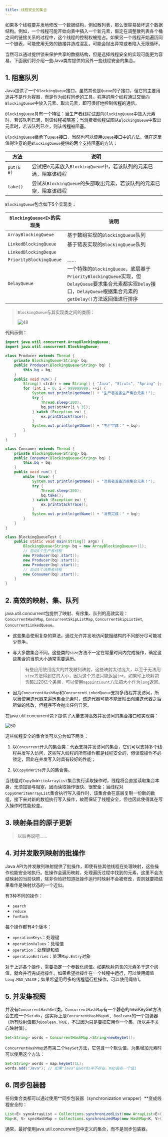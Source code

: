 ```yaml
---
title: 线程安全的集合
---
```


如果多个线程要并发地修改一个数据结构，例如散列表，那么很容易破坏这个数据结构。例如，一个线程可能开始向表中插入一个新元素，假定在调整散列表各个桶之间的链接关系的过程中，这个线程的控制权被抢占。如果另一个线程开始遍历同一个链表，可能使用无效的链接并造成混乱，可能会抛出异常或者陷入无限循环。

当然可以通过提供锁来保护共享的数据结构，但是选择线程安全的实现可能更为容易，下面我们将介绍一些Java类库提供的另外一些线程安全的集合。

## 1. 阻塞队列

Java提供了一个`BlockingQueue`接口，虽然其也是`Queue`的子接口，但它的主要用途并不是作为容器，而是作为线程同步的工具。程序的两个线程通过交替向`BlockingQueue`中放入元素、取出元素，即可很好地控制线程的通信。

`BlockingQueue`具有一个特征：当生产者线程试图向`BlockingQueue`中放入元素时，若该队列已满，则该线程被阻塞；当消费者线程试图从`BlockingQueue`中取出元素时，若该队列已空，则该线程被阻塞。

`BlockingQueue`继承了`Queue`接口，当然也可以使用`Queue`接口中的方法。但在这里值得注意的是`BlockingQueue`提供的两个支持阻塞的方法：

| 方法       | 说明                                                         |
| ---------- | ------------------------------------------------------------ |
| `put(E e)` | 尝试把e元素放入`BlockingQueue`中，若该队列的元素已满，阻塞该线程 |
| `take()`   | 尝试从`BlockingQueue`的头部取出元素，若该队列的元素已空，阻塞该线程 |

`BlockingQueue`包含如下5个实现类：

| `BlockingQueue<E>`的实现类 | 说明                                                         |
| -------------------------- | ------------------------------------------------------------ |
| `ArrayBlockingQueue`       | 基于数组实现的`BlockingQueue`队列                            |
| `LinkedBlockingQueue`      | 基于链表实现的`BlockingQueue`队列                            |
| `LinkedBlockingDeque`      |                                                              |
| `PriorityBlockingQueue`    | ……                                                           |
| `DelayQueue`               | 一个特殊的`BlockingQueue`，底层基于`PriorityBlockingQueue`实现，但`DelayQueue`要求集合元素都实现`Delay`接口，`DelayQueue`根据集合元素的`getDelay()`方法返回值进行排序 |

> `BlockingQueue`与其实现类之间的类图：
>
> ![48](https://chua-n.gitee.io/figure-bed/notebook/Java/48.png)

代码示例：

```java
import java.util.concurrent.ArrayBlockingQueue;
import java.util.concurrent.BlockingQueue;

class Producer extends Thread {
    private BlockingQueue<String> bq;
    public Producer(BlockingQueue<String> bq) {
        this.bq = bq;
    }
    public void run() {
        String[] strArr = new String[] { "Java", "Struts", "Spring" };
        for (int i = 0; i < 999999999; ++i) {
            System.out.println(getName() + "生产者准备生产集合元素！");
            try {
                Thread.sleep(200);
                bq.put(strArr[i % 3]);
            } catch (Exception ex) {
                ex.printStackTrace();
            }
            System.out.println(getName() + "生产完成：" + bq);
        }
    }
}

class Consumer extends Thread {
    private BlockingQueue<String> bq;
    public Consumer(BlockingQueue<String> bq) {
        this.bq = bq;
    }
    public void run() {
        while (true) {
            System.out.println(getName() + "消费者准备消费集合元素！");
            try {
                Thread.sleep(200);
                bq.take();
            } catch (Exception ex) {
                ex.printStackTrace();
            }
            System.out.println(getName() + "消费完成：" + bq);
        }
    }
}

class BlockingQueueTest {
    public static void main(String[] args) {
        BlockingQueue<String> bq = new ArrayBlockingQueue<>(1);
        // 启动3个生产者线程
        new Producer(bq).start();
        new Producer(bq).start();
        new Producer(bq).start();
        // 启动1个消费者线程
        new Consumer(bq).start();
    }
}
```

## 2. 高效的映射、集、队列

java.util.concurrent包提供了映射、有序集、队列的高效实现：`ConcurrentHashMap`, `ConcurrentSkipListMap`, `ConcurrentSkipListSet`, `ConcurrentLinkedQueue`。

- 这些集合使用复杂的算法，通过允许并发地访问数据结构的不同部分尽可能减少竞争。

- 与大多数集合不同，这些类的`size`方法不一定在常量时间内完成操作，确定这些集合的当前大小通常需要遍历。

    > 有些应用使用庞大的并发散列映射，这些映射太过庞大，以至于无法用`size`方法得到它的大小，因为这个方法只能返回`int`。如果珍上映射包含超过20亿个条目，可以使用`mappintCount`方法把大小作为`long`返回。
    
- 因为`ConcurrentHashMap`和`ConcurrentLinkedQueue`支持多线程并发访问，所以当使用迭代器来遍历集合元素时，该迭代器可能不能反映出创建迭代器之后所做的修改，但程序不会抛出任何异常。

在java.util.concurrent包下提供了大量支持高效并发访问的集合接口和实现类：

![50](https://chua-n.gitee.io/figure-bed/notebook/Java/50.png)

这些线程安全的集合类可以分为如下两类：

1. 以`Concurrent`开头的集合类：代表支持并发访问的集合，它们可以支持多个线程并发写入访问，这些写入线程的所有操作都是线程安全的，但读取操作不必锁定，因此在并发写入时具有较好的性能；

2. 以`CopyOnWrite`开头的集合类。

当线程对`CopyOnWriteArrayList`集合执行读取操作时，线程将会直接读取集合本身，无须加锁与阻塞，因而读取操作很快、很安全；当线程对`CopyOnWriteArrayList`集合执行写入操作时，该集合会在底层复制一份新的数组，接下来对新的数组执行写入操作，故而保证了线程安全，但也因此使得其在写入操作时性能较差。

## 3. 映射条目的原子更新

> 以后再说吧......

## 4. 对并发散列映射的批操作

Java API为并发散列映射提供了批操作，即使有些其他线程在处理映射，这些操作也能安全地执行。批操作会遍历映射，处理遍历过程中找到的元素，这里不会冻结映射的当前快照，除非你恰好知道批操作运行时映射不会被修改，否则就要把结果看作是映射状态的一个近似。

有3种不同的操作：

- `search`
- `reduce`
- `forEach`

每个操作都有4个版本：

- `operationKeys`：处理键
- `operationValues`：处理值
- `operation`：处理键和值
- `operationEntries`：处理`Map.Entry`对象

对于上述各个操作，需要指定一个参数化阈值。如果映射包含的元素多于这个阈值，就会并行完成批操作。如果希望批操作在一个线程中运行，可以使用阈值`Long.MAX_VALUE`；如果希望用尽多的线程运行批操作，可以使用阈值1。

## 5. 并发集视图

并没有`ConcurrentHashSet`类，`ConcurrentHashMap`有一个静态的newKeySet方法会生成一个`Set<K>`，这实际上是`ConcurrentHashMap<K, Boolean>`的一个包装器（所有映射值都为`Boolean.TRUE`，不过因为只是要把它用作一个集，所以并不关心映射值）。

```java
Set<String> words = ConcurrentHashMap.<String>newKeySet();
```

`ConcurrentHashMap`还有第二个`keySet`方法，它包含一个默认值，为集增加元素时可以使用这个方法：

```java
Set<String> words = map.keySet(1L);
words.add("Java"); // 如果"Java"在words中不存在，map会有一个值1
```

## 6. 同步包装器

任何集合类都可以通过使用**同步包装器（synchronization wrapper）**变成线程安全的：

```java
List<E> syncArrayList = Collections.synchronizedList(new ArrayList<E>());
Map<K, V> syncHashMap = Collections.synchronizedMap(new HashMap<K, V>());
```

通常，最好使用java.util.concurrent包中定义的集合，而不是同步包装器。